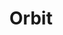 ---
title: "Orbit"
slug : "orbit"
description: ""
type: intern
members:
    - name : "Siham Asrikh"
      major: Crossmedia-ontwerp
      minor: Graphic Design
      academic-year: 2de jaar
thumbnail:
    url: "thumb.jpg"
    alt: ""
    height: 1
    width: 1
    text-color: "0d2330"
    background-color: "0d2330"
media:
    - url : "1.logo.jpg"
      type: image
    - url : "2.poster.jpg"
      type: image
    - url : "3.advertentie.jpg"
      type: image
created: 20/01/2017
order: 19
---